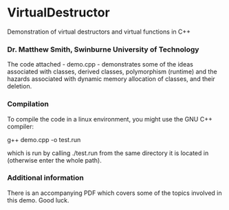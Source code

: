 # VirtualDestructor
Demonstration of virtual destructors and virtual functions in C++

### Dr. Matthew Smith, Swinburne University of Technology


The code attached - demo.cpp - demonstrates some of the ideas associated with classes, derived classes, polymorphism (runtime) and the hazards associated with dynamic memory allocation of classes, and their deletion. 

### Compilation

To compile the code in a linux environment, you might use the GNU C++ compiler:

g++ demo.cpp -o test.run

which is run by calling ./test.run from the same directory it is located in (otherwise enter the whole path).

### Additional information

There is an accompanying PDF which covers some of the topics involved in this demo. Good luck.
